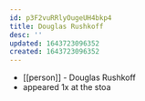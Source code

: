 ```yaml
---
id: p3F2vuRRlyOugeUH4bkp4
title: Douglas Rushkoff
desc: ''
updated: 1643723096352
created: 1643723096352
---
```



- [[person]] - Douglas Rushkoff
- appeared 1x at the stoa
